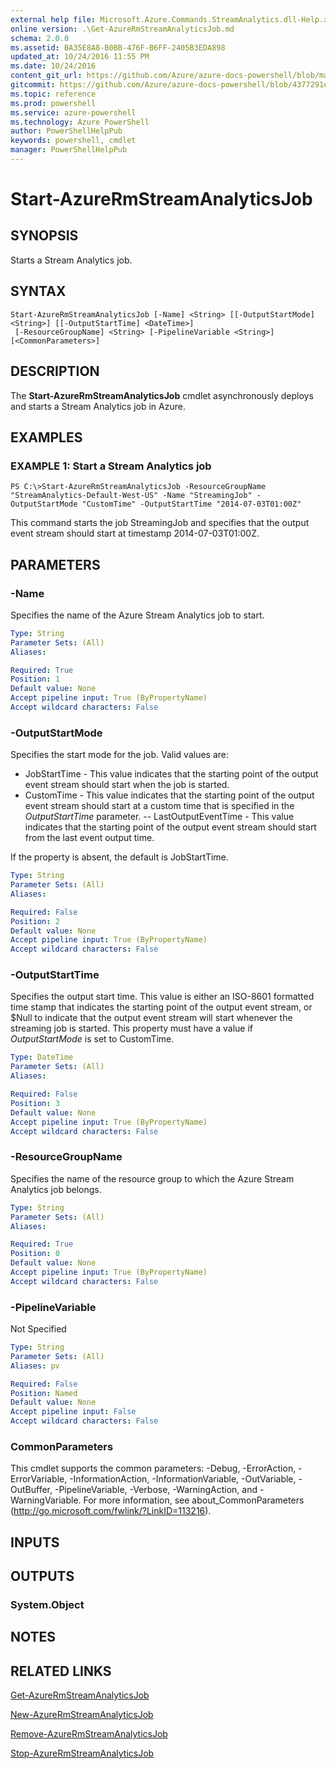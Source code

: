 ```yaml
---
external help file: Microsoft.Azure.Commands.StreamAnalytics.dll-Help.xml
online version: .\Get-AzureRmStreamAnalyticsJob.md
schema: 2.0.0
ms.assetid: BA35E8A8-B0BB-476F-B6FF-2405B3EDA898
updated_at: 10/24/2016 11:55 PM
ms.date: 10/24/2016
content_git_url: https://github.com/Azure/azure-docs-powershell/blob/master/azureps-cmdlets-docs/ResourceManager/AzureRM.StreamAnalytics/v2.1.0/Start-AzureRmStreamAnalyticsJob.md
gitcommit: https://github.com/Azure/azure-docs-powershell/blob/4377291ee360e58e2c1c5d644155daf6a0279055/azureps-cmdlets-docs/ResourceManager/AzureRM.StreamAnalytics/v2.1.0/Start-AzureRmStreamAnalyticsJob.md
ms.topic: reference
ms.prod: powershell
ms.service: azure-powershell
ms.technology: Azure PowerShell
author: PowerShellHelpPub
keywords: powershell, cmdlet
manager: PowerShellHelpPub
---
```


# Start-AzureRmStreamAnalyticsJob

## SYNOPSIS
Starts a Stream Analytics job.

## SYNTAX

```
Start-AzureRmStreamAnalyticsJob [-Name] <String> [[-OutputStartMode] <String>] [[-OutputStartTime] <DateTime>]
 [-ResourceGroupName] <String> [-PipelineVariable <String>] [<CommonParameters>]
```

## DESCRIPTION
The **Start-AzureRmStreamAnalyticsJob** cmdlet asynchronously deploys and starts a Stream Analytics job in Azure.

## EXAMPLES

### EXAMPLE 1: Start a Stream Analytics job
```
PS C:\>Start-AzureRmStreamAnalyticsJob -ResourceGroupName "StreamAnalytics-Default-West-US" -Name "StreamingJob" -OutputStartMode "CustomTime" -OutputStartTime "2014-07-03T01:00Z"
```

This command starts the job StreamingJob and specifies that the output event stream should start at timestamp 2014-07-03T01:00Z.

## PARAMETERS

### -Name
Specifies the name of the Azure Stream Analytics job to start.

```yaml
Type: String
Parameter Sets: (All)
Aliases: 

Required: True
Position: 1
Default value: None
Accept pipeline input: True (ByPropertyName)
Accept wildcard characters: False
```

### -OutputStartMode
Specifies the start mode for the job.
Valid values are: 

- JobStartTime - This value indicates that the starting point of the output event stream should start when the job is started.
- CustomTime - This value indicates that the starting point of the output event stream should start at a custom time that is specified in the *OutputStartTime* parameter. 
 -- LastOutputEventTime - This value indicates that the starting point of the output event stream should start from the last event output time.

If the property is absent, the default is JobStartTime.

```yaml
Type: String
Parameter Sets: (All)
Aliases: 

Required: False
Position: 2
Default value: None
Accept pipeline input: True (ByPropertyName)
Accept wildcard characters: False
```

### -OutputStartTime
Specifies the output start time.
This value is either an ISO-8601 formatted time stamp that indicates the starting point of the output event stream, or $Null to indicate that the output event stream will start whenever the streaming job is started.
This property must have a value if *OutputStartMode* is set to CustomTime.

```yaml
Type: DateTime
Parameter Sets: (All)
Aliases: 

Required: False
Position: 3
Default value: None
Accept pipeline input: True (ByPropertyName)
Accept wildcard characters: False
```

### -ResourceGroupName
Specifies the name of the resource group to which the Azure Stream Analytics job belongs.

```yaml
Type: String
Parameter Sets: (All)
Aliases: 

Required: True
Position: 0
Default value: None
Accept pipeline input: True (ByPropertyName)
Accept wildcard characters: False
```

### -PipelineVariable
Not Specified

```yaml
Type: String
Parameter Sets: (All)
Aliases: pv

Required: False
Position: Named
Default value: None
Accept pipeline input: False
Accept wildcard characters: False
```

### CommonParameters
This cmdlet supports the common parameters: -Debug, -ErrorAction, -ErrorVariable, -InformationAction, -InformationVariable, -OutVariable, -OutBuffer, -PipelineVariable, -Verbose, -WarningAction, and -WarningVariable. For more information, see about_CommonParameters (http://go.microsoft.com/fwlink/?LinkID=113216).

## INPUTS

## OUTPUTS

### System.Object

## NOTES

## RELATED LINKS

[Get-AzureRmStreamAnalyticsJob](./Get-AzureRmStreamAnalyticsJob.md)

[New-AzureRmStreamAnalyticsJob](./New-AzureRmStreamAnalyticsJob.md)

[Remove-AzureRmStreamAnalyticsJob](./Remove-AzureRmStreamAnalyticsJob.md)

[Stop-AzureRmStreamAnalyticsJob](./Stop-AzureRmStreamAnalyticsJob.md)


